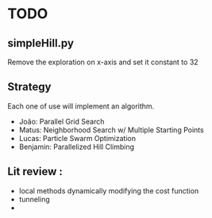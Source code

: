 # TODO
## simpleHill.py
Remove the exploration on x-axis and set it constant to 32
## Strategy
Each one of use will implement an algorithm.
- João: Parallel Grid Search
- Matus: Neighborhood Search w/ Multiple Starting Points
- Lucas: Particle Swarm Optimization
- Benjamin: Parallelized Hill Climbing

## Lit review :
- local methods dynamically modifying the cost function
- tunneling
-
